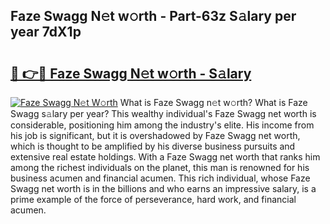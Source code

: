 ## Faze Swagg N𝚎t w𝚘rth - Part-63z S𝚊lary per year 7dX1p

# <h2><a href="http://gc2tr6l.nevu.top/?p=Faze+Swagg">🔗 👉🔴 Faze Swagg N𝚎t w𝚘rth - S𝚊lary</a></h2>

[![Faze Swagg N𝚎t W𝚘rth](https://i.imgur.com/Oavwk0R.jpeg)](http://gc2tr6l.nevu.top/?p=Faze+Swagg)
What is Faze Swagg n𝚎t w𝚘rth? What is Faze Swagg s𝚊lary per year?
This wealthy individual's Faze Swagg net worth is considerable, positioning him among the industry's elite. His income from his job is significant, but it is overshadowed by Faze Swagg net worth, which is thought to be amplified by his diverse business pursuits and extensive real estate holdings. With a Faze Swagg net worth that ranks him among the richest individuals on the planet, this man is renowned for his business acumen and financial acumen. This rich individual, whose Faze Swagg net worth is in the billions and who earns an impressive salary, is a prime example of the force of perseverance, hard work, and financial acumen.
